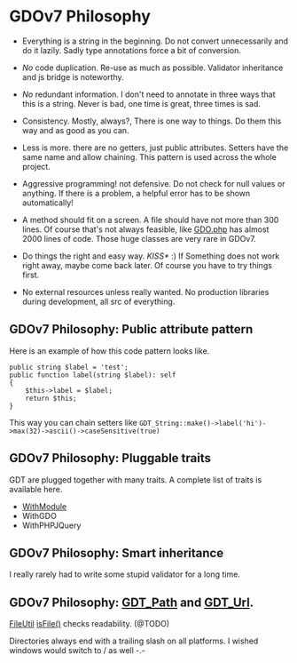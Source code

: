 # GDOv7 Philosophy

- Everything is a string in the beginning. Do not convert unnecessarily and do it lazily. Sadly type annotations force a bit of conversion.

- *No* code duplication. Re-use as much as possible. Validator inheritance and js bridge is noteworthy.

- *No* redundant information. I don't need to annotate in three ways that this is a string. Never is bad, one time is great, three times is sad.

- Consistency. Mostly, always?, There is one way to things. Do them this way and as good as you can.

- Less is more. there are no getters, just public attributes. Setters have the same name and allow chaining. This pattern is used across the whole project.

- Aggressive programming! not defensive. Do not check for null values or anything. If there is a problem, a helpful error has to be shown automatically!

- A method should fit on a screen. A file should have not more than 300 lines.
  Of course that's not always feasible,
  like [GDO.php](../GDO/Core/GDO.php)
  has almost 2000 lines of code.
  Those huge classes are very rare in GDOv7.

- Do things the right and easy way. *KISS\** :)
  If Something does not work right away, maybe come back later.
  Of course you have to try things first.

- No external resources unless really wanted. No production libraries during development, all src of everything.

## GDOv7 Philosophy: Public attribute pattern

Here is an example of how this code pattern looks like.

    public string $label = 'test';
    public function label(string $label): self
    {
        $this->label = $label;
        return $this;
    }

This way you can chain setters like `GDT_String::make()->label('hi')->max(32)->ascii()->caseSensitive(true)`

## GDOv7 Philosophy: Pluggable traits

GDT are plugged together with many traits.
A complete list of traits is available here.

- [WithModule](../GDO/Core/WithModule.php)
- WithGDO
- WithPHPJQuery

## GDOv7 Philosophy: Smart inheritance

I really rarely had to write some stupid validator for a long time.

## GDOv7 Philosophy: [GDT_Path]() and [GDT_Url]().

[FileUtil]()
[isFile()]() checks readability. (@TODO)

Directories always end with a trailing slash on all platforms.
I wished windows would switch to / as well -.-




